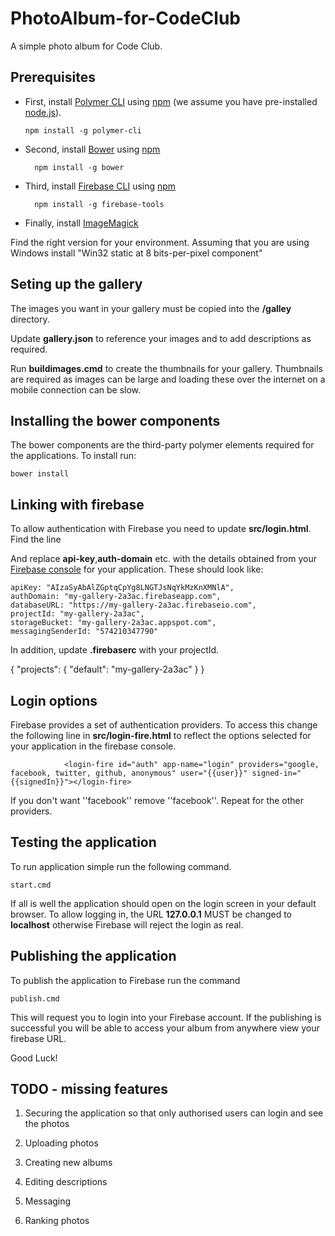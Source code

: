 # PhotoAlbum-for-CodeClub
A simple photo album for Code Club.

## Prerequisites

* First, install [Polymer CLI](https://github.com/Polymer/polymer-cli) using
[npm](https://www.npmjs.com) (we assume you have pre-installed [node.js](https://nodejs.org)).

      npm install -g polymer-cli

* Second, install [Bower](https://bower.io/) using [npm](https://www.npmjs.com)

        npm install -g bower


* Third, install [Firebase CLI](https://github.com/firebase/firebase-tools) using [npm](https://www.npmjs.com)

        npm install -g firebase-tools


* Finally, install [ImageMagick](https://www.imagemagick.org/script/download.php)

Find the right version for your environment. Assuming that you are using Windows install "Win32 static at 8 bits-per-pixel component"

## Seting up the gallery
The images you want in your gallery must be copied into the **/galley** directory.

Update **gallery.json** to reference your images and to add descriptions as required.

Run **buildimages.cmd** to create the thumbnails for your gallery. Thumbnails are required as images can be large and loading these over the internet on a mobile connection can be slow.

## Installing the bower components
The bower components are the third-party polymer elements required for the applications. To install run:

    bower install

## Linking with firebase
To allow authentication with Firebase you need to update **src/login.html**. Find the line
        <firebase-app name="login" api-key="AIzaSyAbAlZGptqCpYg8LNGTJsNqYkMzKnXMNlA" auth-domain="my-gallery-2a3ac.firebaseapp.com"
            database-url="https://my-gallery-2a3ac.firebaseio.com" project-id="my-gallery-2a3ac" storage-bucket="my-gallery-2a3ac.appspot.com"
            messaging-sender-id="574210347790"></firebase-app>

And replace **api-key**,**auth-domain** etc. with the details obtained from your [Firebase console](https://console.firebase.google.com) for your application. These should look like:

    apiKey: "AIzaSyAbAlZGptqCpYg8LNGTJsNqYkMzKnXMNlA",
    authDomain: "my-gallery-2a3ac.firebaseapp.com",
    databaseURL: "https://my-gallery-2a3ac.firebaseio.com",
    projectId: "my-gallery-2a3ac",
    storageBucket: "my-gallery-2a3ac.appspot.com",
    messagingSenderId: "574210347790"


In addition, update **.firebaserc** with your projectId.

{
  "projects": {
    "default": "my-gallery-2a3ac"
  }
}


## Login options
Firebase provides a set of authentication providers. To access this change the following line in **src/login-fire.html** to reflect the options selected for your application in the firebase console.

                <login-fire id="auth" app-name="login" providers="google, facebook, twitter, github, anonymous" user="{{user}}" signed-in="{{signedIn}}"></login-fire>

If you don't want ''facebook'' remove ''facebook''. Repeat for the other providers.

## Testing the application
To run application simple run the following command.

    start.cmd

If all is well the application should open on the login screen in your default browser. To allow logging in, the URL **127.0.0.1** MUST be changed to **localhost** otherwise Firebase will reject the login as real.

## Publishing the application

To publish the application to Firebase run the command

    publish.cmd

This will request you to login into your Firebase account. If the publishing is successful you will be able to access your album from anywhere view your firebase URL.

Good Luck!


## TODO - missing features
1. Securing the application so that only authorised users can login and see the photos

2. Uploading photos

3. Creating new albums

4. Editing descriptions

5. Messaging

6. Ranking photos 